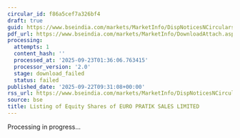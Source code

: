 ```yaml
---
circular_id: f86a5cef7a326bf4
draft: true
guid: https://www.bseindia.com/markets/MarketInfo/DispNoticesNCirculars.aspx?Noticeid={53E520EB-0053-4CDD-B589-DBFF772ED1DF}&noticeno=20250922-8&dt=09/22/2025&icount=8&totcount=58&flag=0
pdf_url: https://www.bseindia.com/markets/MarketInfo/DownloadAttach.aspx?id=20250922-8&attachedId=
processing:
  attempts: 1
  content_hash: ''
  processed_at: '2025-09-23T01:36:06.763415'
  processor_version: '2.0'
  stage: download_failed
  status: failed
published_date: '2025-09-22T09:31:08+00:00'
rss_url: https://www.bseindia.com/markets/MarketInfo/DispNoticesNCirculars.aspx?Noticeid={53E520EB-0053-4CDD-B589-DBFF772ED1DF}&noticeno=20250922-8&dt=09/22/2025&icount=8&totcount=58&flag=0
source: bse
title: Listing of Equity Shares of EURO PRATIK SALES LIMITED
---
```


Processing in progress...